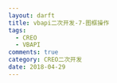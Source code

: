 ```yaml
---
layout: darft
title: vbapi二次开发-7-图框操作
tags:
  - CREO
  - VBAPI
comments: true
category: CREO二次开发
date: 2018-04-29
---
```

